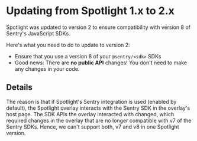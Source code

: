 # Updating from Spotlight 1.x to 2.x

Spotlight was updated to version 2 to ensure compatibility with version 8 of Sentry's JavaScript SDKs.

Here's what you need to do to update to version 2:

- Ensure that you use a version 8 of your `@sentry/<sdk>` SDKs
- Good news: There are **no public API** changes! You don't need to make any changes in your code.

## Details

The reason is that if Spotlight's Sentry integration is used (enabled by default), the Spotlight overlay interacts with
the Sentry SDK in the overlay's host page. The SDK APIs the overlay interacted with changed, which required changes in
the overlay that are no longer compatible with v7 of the Sentry SDKs. Hence, we can't support both, v7 and v8 in one
Spotlight version.
